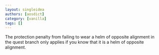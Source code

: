 ```yaml
---
layout: singleidea
authors: [aosdict]
category: [vanilla]
tags: []
---
```

The protection penalty from failing to wear a helm of opposite alignment in the quest branch only applies if you know that it is a helm of opposite alignment.
